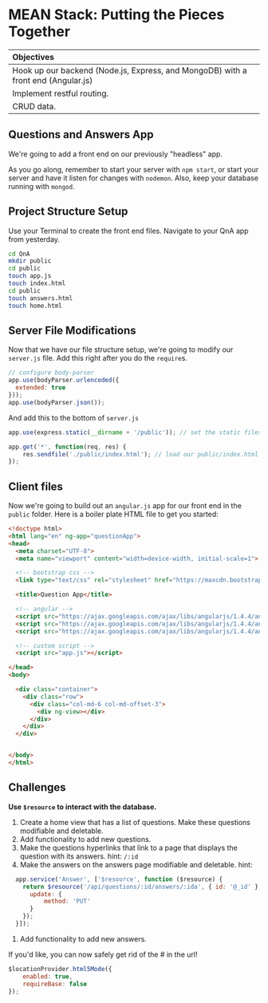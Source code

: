 # MEAN Stack: Putting the Pieces Together

| Objectives |
| :--- |
| Hook up our backend (Node.js, Express, and MongoDB) with a front end (Angular.js) |
| Implement restful routing. |
| CRUD data. |

## Questions and Answers App

We're going to add a front end on our previously "headless" app.

As you go along, remember to start your server with `npm start`, or start your server and have it listen for changes with `nodemon`. Also, keep your database running with `mongod`.

## Project Structure Setup

Use your Terminal to create the front end files. Navigate to your QnA app from yesterday.

```bash
cd QnA
mkdir public
cd public
touch app.js
touch index.html
cd public
touch answers.html
touch home.html
```

## Server File Modifications
Now that we have our file structure setup, we're going to modify our `server.js` file. Add this right after you do the `require`s.
```js
// configure body-parser
app.use(bodyParser.urlencoded({
  extended: true
}));
app.use(bodyParser.json());
```

And add this to the bottom of `server.js`
```js
app.use(express.static(__dirname + '/public')); // set the static files location

app.get('*', function(req, res) {
    res.sendfile('./public/index.html'); // load our public/index.html file
});
```
## Client files
Now we're going to build out an `angular.js` app for our front end in the `public` folder. Here is a boiler plate HTML file to get you started:

```html
<!doctype html>
<html lang="en" ng-app="questionApp">
<head>
  <meta charset="UTF-8">
  <meta name="viewport" content="width=device-width, initial-scale=1">

  <!-- bootstrap css -->
  <link type="text/css" rel="stylesheet" href="https://maxcdn.bootstrapcdn.com/bootstrap/3.3.5/css/bootstrap.min.css">

  <title>Question App</title>

  <!-- angular -->
  <script src="https://ajax.googleapis.com/ajax/libs/angularjs/1.4.4/angular.min.js"></script>
  <script src="https://ajax.googleapis.com/ajax/libs/angularjs/1.4.4/angular-resource.min.js"></script>
  <script src="https://ajax.googleapis.com/ajax/libs/angularjs/1.4.4/angular-route.min.js"></script>

  <!-- custom script -->
  <script src="app.js"></script>

</head>
<body>

  <div class="container">
    <div class="row">
      <div class="col-md-6 col-md-offset-3">
        <div ng-view></div>
      </div>
    </div>
  </div>


</body>
</html>
```

## Challenges
**Use `$resource` to interact with the database.**

1. Create a home view that has a list of questions. Make these questions modifiable and deletable.
1. Add functionality to add new questions.
1. Make the questions hyperlinks that link to a page that displays the question with its answers. hint: `/:id`
1. Make the answers on the answers page modifiable and deletable. hint:

  ```js
    app.service('Answer', ['$resource', function ($resource) {
      return $resource('/api/questions/:id/answers/:ida', { id: '@_id' }, {
        update: {
            method: 'PUT'
        }
      });
    }]);
  ```
1. Add functionality to add new answers.

If you'd like, you can now safely get rid of the # in the url!

```js
$locationProvider.html5Mode({
    enabled: true,
    requireBase: false
});
```
